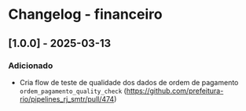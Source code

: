 # Changelog - financeiro

## [1.0.0] - 2025-03-13

### Adicionado

- Cria flow de teste de qualidade dos dados de ordem de pagamento `ordem_pagamento_quality_check` (https://github.com/prefeitura-rio/pipelines_rj_smtr/pull/474)
